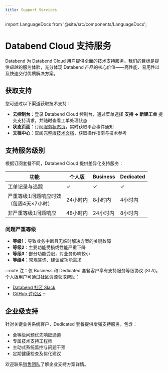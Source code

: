 ```yaml
---
title: Support Services
---
```


import LanguageDocs from '@site/src/components/LanguageDocs';

# Databend Cloud 支持服务

Databend 为 Databend Cloud 用户提供全面的技术支持服务。我们的目标是提供卓越的服务体验，充分体现 Databend 产品的核心价值——高性能、易用性以及快速交付优质解决方案。

<LanguageDocs
cn=
'
各版本支持服务级别详情请参阅 [支持服务级别](#support-service-levels)。如需进一步了解，欢迎联系[销售团队](https://www.databend.cn/contact-us/)。
'
en=
'
For detailed information about support service levels across different editions, see [Support Service Levels](#support-service-levels). For more information, contact our [sales team](https://www.databend.com/contact-us/).
'/>

## 获取支持

您可通过以下渠道获取技术支持：

- **云控制台**：登录 Databend Cloud 控制台，通过菜单选择 **支持 → 新建工单** 提交支持请求，并随时查看工单处理状态
- **状态页面**：订阅[服务状态页](https://status.databend.com)，实时获取平台事件通知
- **文档中心**：查阅完整版[技术文档](https://docs.databend.com)，获取操作指南与技术参考

## 支持服务级别

根据订阅套餐不同，Databend Cloud 提供差异化支持服务：

| 功能 | 个人版 | Business | Dedicated |
|---------|----------|----------|-----------|
| 工单记录与追踪 | ✓ | ✓ | ✓ |
| 严重等级1问题响应时效<br>（每周4天×7小时） | 24小时内 | 8小时内 | 4小时内 |
| 非严重等级1问题响应 | 48小时内 | 24小时内 | 8小时内 |

### 问题严重等级

- **等级1**：导致业务中断且无临时解决方案的关键故障
- **等级2**：主要功能受损或性能严重下降
- **等级3**：部分功能受限，对业务影响较小
- **等级4**：常规咨询、建议或功能需求

:::note
注：仅 Business 和 Dedicated 套餐客户享有支持服务等级协议 (SLA)。个人版用户可通过社区资源获取帮助：
- [Databend 社区 Slack](https://link.databend.com/join-slack)
- [GitHub 讨论区](https://github.com/datafuselabs/databend/discussions)
:::

## 企业级支持

针对关键业务系统客户，Dedicated 套餐提供增强支持服务，包含：
- 全等级问题优先响应通道
- 专属技术支持工程师
- 主动式系统监控与问题干预
- 定期健康检查及优化建议

欢迎联系[销售团队](https://www.databend.com/contact-us/)了解企业支持方案详情。